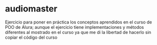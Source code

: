 # audiomaster
Ejercicio para poner en práctica los conceptos aprendidos en el curso de POO de Alura; aunque el ejercicio tiene implementaciones y métodos diferentes al mostrado en el curso ya que me di la libertad de hacerlo sin copiar el código del curso
